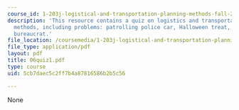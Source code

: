 ```yaml
---
course_id: 1-203j-logistical-and-transportation-planning-methods-fall-2006
description: 'This resource contains a quiz on logistics and transportation planning
  methods, including problems: patrolling police car, Halloween treat, and strange
  bureaucrat.'
file_location: /coursemedia/1-203j-logistical-and-transportation-planning-methods-fall-2006/5cb7daec5c2ff7b4a87816586b2b5c56_06quiz1.pdf
file_type: application/pdf
layout: pdf
title: 06quiz1.pdf
type: course
uid: 5cb7daec5c2ff7b4a87816586b2b5c56

---
```

None